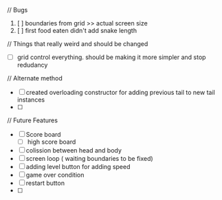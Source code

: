 // Bugs

1. [ ] boundaries from grid >> actual screen size
2. [ ] first food eaten didn't add snake length

// Things that really weird and should be changed

* [ ] grid control everything. should be making it more simpler and stop redudancy

// Alternate method

* [ ] created overloading constructor for adding previous tail to new tail instances
* [ ]

// Future Features

* [ ] Score board
  * [ ] high score board
* [ ] colission between head and body
* [ ] screen loop ( waiting boundaries to be fixed)
* [ ] adding level button for adding speed
* [ ] game over condition
* [ ] restart button
* [ ]
